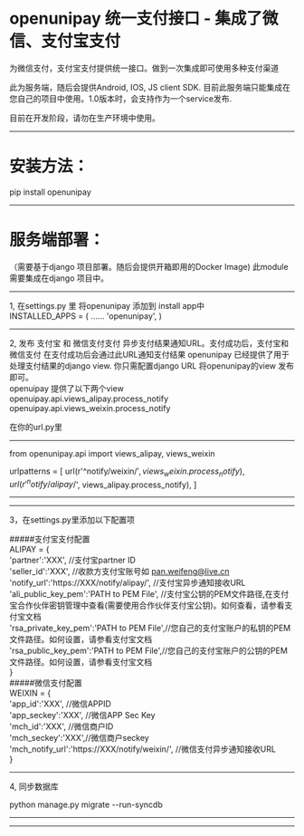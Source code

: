 openunipay 统一支付接口 - 集成了微信、支付宝支付
=======================

为微信支付，支付宝支付提供统一接口。做到一次集成即可使用多种支付渠道

此为服务端，随后会提供Android, IOS, JS client SDK.
目前此服务端只能集成在您自己的项目中使用。1.0版本时，会支持作为一个service发布.

目前在开发阶段，请勿在生产环境中使用。

----

安装方法：
=======================
pip install openunipay

----
服务端部署：
=======================
（需要基于django 项目部署。随后会提供开箱即用的Docker Image)
此module 需要集成在django 项目中。

----
1, 在settings.py 里 将openunipay 添加到 install app中<br/>
INSTALLED_APPS = (
    ......
    'openunipay',
)

----
2, 发布 支付宝 和 微信支付支付 异步支付结果通知URL。支付成功后，支付宝和微信支付 在支付成功后会通过此URL通知支付结果
openunipay 已经提供了用于处理支付结果的django view. 你只需配置django URL 将openunipay的view 发布即可。<br/>
openuipay 提供了以下两个view<br/>
openuipay.api.views_alipay.process_notify<br/>
openuipay.api.views_weixin.process_notify<br/>

在你的url.py里
*********************************************************
from openunipay.api import views_alipay, views_weixin

urlpatterns = [
    url(r'^notify/weixin/$', views_weixin.process_notify),
    url(r'^notify/alipay/$', views_alipay.process_notify),
]
***********************************************************

----
3，在settings.py里添加以下配置项<br/>

#####支付宝支付配置<br/>
ALIPAY = {<br/>
		'partner':'XXX', //支付宝partner ID<br/>
		'seller_id':'XXX', //收款方支付宝账号如 pan.weifeng@live.cn<br/>
		'notify_url':'https://XXX/notify/alipay/', //支付宝异步通知接收URL<br/>
		'ali_public_key_pem':'PATH to PEM File', //支付宝公钥的PEM文件路径,在支付宝合作伙伴密钥管理中查看(需要使用合作伙伴支付宝公钥)。如何查看，请参看支付宝文档<br/>
		'rsa_private_key_pem':'PATH to PEM File',//您自己的支付宝账户的私钥的PEM文件路径。如何设置，请参看支付宝文档<br/>
		'rsa_public_key_pem':'PATH to PEM File',//您自己的支付宝账户的公钥的PEM文件路径。如何设置，请参看支付宝文档<br/>
	}<br/>
#####微信支付配置<br/>
WEIXIN = {<br/>
		'app_id':'XXX', //微信APPID<br/>
		'app_seckey':'XXX', //微信APP Sec Key<br/>
		'mch_id':'XXX', //微信商户ID<br/>
		'mch_seckey':'XXX',//微信商户seckey<br/>
		'mch_notify_url':'https://XXX/notify/weixin/', //微信支付异步通知接收URL<br/>
	}<br/>
        
----
4, 同步数据库

python manage.py migrate --run-syncdb

----



----